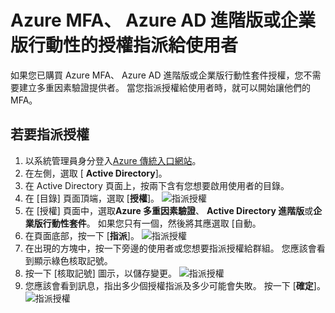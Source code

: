 <properties
    pageTitle="指派授權的 Azure MFA |Microsoft Azure"
    description="瞭解如何將 Microsoft Azure 多重因素驗證指派使用者授權。"
    services="multi-factor-authentication"
    documentationCenter=""
    authors="kgremban"
    manager="femila"
    editor="yossib"/>

<tags
    ms.service="multi-factor-authentication"
    ms.workload="identity"
    ms.tgt_pltfrm="na"
    ms.devlang="na"
    ms.topic="get-started-article"
    ms.date="10/17/2016"
    ms.author="kgremban"/>

# <a name="assigning-an-azure-mfa-azure-ad-premium-or-enterprise-mobility-license-to-users"></a>Azure MFA、 Azure AD 進階版或企業版行動性的授權指派給使用者

如果您已購買 Azure MFA、 Azure AD 進階版或企業版行動性套件授權，您不需要建立多重因素驗證提供者。 當您指派授權給使用者時，就可以開始讓他們的 MFA。

## <a name="to-assign-a-license"></a>若要指派授權

1. 以系統管理員身分登入[Azure 傳統入口網站](https://manage.windowsazure.com)。
2. 在左側，選取 [ **Active Directory**]。
3. 在 Active Directory 頁面上，按兩下含有您想要啟用使用者的目錄。
4. 在 [目錄] 頁面頂端，選取 [**授權**]。
![指派授權](./media/multi-factor-authentication-get-started-assign-licenses/assign1.png)
5. 在 [授權] 頁面中，選取**Azure 多重因素驗證**、 **Active Directory 進階版**或**企業版行動性套件**。  如果您只有一個，然後將其應選取 [自動。
6. 在頁面底部，按一下 [**指派**]。
![指派授權](./media/multi-factor-authentication-get-started-assign-licenses/assign3.png)
6. 在出現的方塊中，按一下旁邊的使用者或您想要指派授權給群組。  您應該會看到顯示綠色核取記號。
7. 按一下 [核取記號] 圖示，以儲存變更。
![指派授權](./media/multi-factor-authentication-get-started-assign-licenses/assign4.png)
8. 您應該會看到訊息，指出多少個授權指派及多少可能會失敗。  按一下 [**確定**]。
![指派授權](./media/multi-factor-authentication-get-started-assign-licenses/assign5.png)
